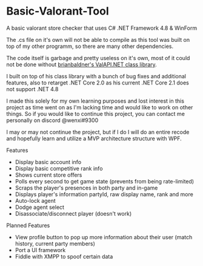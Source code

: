 # Basic-Valorant-Tool
A basic valorant store checker that uses C# .NET Framework 4.8 &amp; WinForm

The .cs file on it's own will not be able to compile as this tool was built on top of my other programm, so there are many other dependencies.

The code itself is garbage and pretty useless on it's own, most of it could not be done without [brianbaldner's ValAPI.NET class library](https://github.com/brianbaldner/ValAPI.Net).

I built on top of his class library with a bunch of bug fixes and additional features, also to retarget .NET Core 2.0 as his current .NET Core 2.1 does not support .NET 4.8

I made this solely for my own learning purposes and lost interest in this project as time went on as I'm lacking time and would like to work on other things. So if you would like to continue this project, you can contact me personally on discord @wenxi#9300

I may or may not continue the project, but if I do I will do an entire recode and hopefully learn and utilize a MVP architecture structure with WPF. 

Features
- Display basic account info
- Display basic competitive rank info
- Shows current store offers
- Polls every second to get game state (prevents from being rate-limited)
- Scraps the player's presences in both party and in-game
- Displays player's information partyId, raw display name, rank and more
- Auto-lock agent
- Dodge agent select
- Disassociate/disconnect player (doesn't work)

Planned Features
- View profile button to pop up more information about their user (match history, current party members)
- Port a UI framework
- Fiddle with XMPP to spoof certain data
